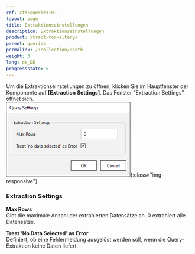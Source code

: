 ```yaml
---
ref: xfa-queries-03
layout: page
title: Extraktionseinstellungen
description: Extraktionseinstellungen
product: xtract-for-alteryx
parent: queries
permalink: /:collection/:path
weight: 3
lang: de_DE
progressstate: 5
---
```



Um die Extraktionseinstellungen zu öffnen, klicken Sie im Hauptfenster der Komponente auf **[Extraction Settings]**. Das Fenster “Extraction Settings” öffnet sich.<br> ![Query-Extraction-Preferences](/img/content/query/query-extraction-settings.png){:class="img-responsive"}

### Extraction Settings

**Max Rows**<br>
Gibt die maximale Anzahl der extrahierten Datensätze an. 0 extrahiert alle Datensätze.

**Treat 'No Data Selected' as Error**<br>
Definiert, ob eine Fehlermeldung ausgelöst werden soll, wenn die Query-Extraktion keine Daten liefert.